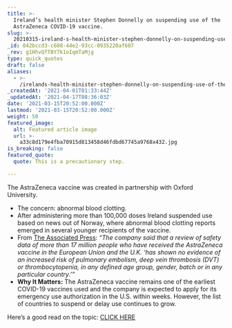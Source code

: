 ```yaml
---
title: >-
  Ireland’s health minister Stephen Donnelly on suspending use of the
  AstraZeneca COVID-19 vaccine.
slug: >-
  20210315-ireland-s-health-minister-stephen-donnelly-on-suspending-use-of-the-astrazeneca-covid-19
_id: 042bccd3-c608-44e2-93cc-0935220af607
_rev: g1HhvQfTBY7k1oIqmTaMjg
type: quick_quotes
draft: false
aliases:
  - >-
    /irelands-health-minister-stephen-donnelly-on-suspending-use-of-the-astrazeneca-covid-19-vaccine/
_createdAt: '2021-04-01T01:33:44Z'
_updatedAt: '2021-04-17T08:36:03Z'
date: '2021-03-15T20:52:00.000Z'
lastmod: '2021-03-15T20:52:00.000Z'
weight: 50
featured_image:
  alt: Featured article image
  url: >-
    a33c8d179e4fba70915d813458d46fdbd67745a9768x432.jpg
is_breaking: false
featured_quote:
  quote: This is a precautionary step.

---
```

The AstraZeneca vaccine was created in partnership with Oxford University.

* The concern: abnormal blood clotting.
* After administering more than 100,000 doses Ireland suspended use based on news out of Norway, where abnormal blood clotting reports emerged in several younger recipients of the vaccine.
* From [The Associated Press](https://apnews.com/article/europe-coronavirus-vaccine-iceland-coronavirus-pandemic-ireland-b1e9e02b0b6335cc6b13ecc257dc68d3): _“The company said that a review of safety data of more than 17 million people who have received the AstraZeneca vaccine in the European Union and the U.K. ‘has shown no evidence of an increased risk of pulmonary embolism, deep vein thrombosis (DVT) or thrombocytopenia, in any defined age group, gender, batch or in any particular country.’”_
* **Why It Matters:** The AstraZeneca vaccine remains one of the earliest COVID-19 vaccines used and the company is expected to apply for its emergency use authorization in the U.S. within weeks. However, the list of countries to suspend or delay use continues to grow.

Here’s a good read on the topic: [CLICK HERE](https://www.npr.org/sections/coronavirus-live-updates/2021/03/14/976994771/ireland-joins-list-of-countries-pausing-use-of-astrazenecas-covid-19-vaccine)